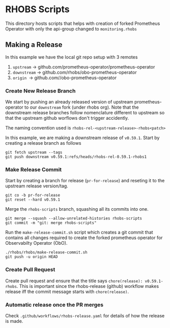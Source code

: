 # RHOBS Scripts

This directory hosts scripts that helps with creation of forked Prometheus
Operator with only the api-group changed to `monitoring.rhobs`

## Making a Release

In this example we have the local git repo setup with 3 remotes

  1. `upstream` -> github.com/prometheus-operator/prometheus-operator
  2. `downstream` -> github.com/rhobs/obo-prometheus-operator
  3. `origin `-> github.com/<your-fork-of>/obo-prometheus-operator

### Create New Release Branch

We start by pushing an already released version of upstream prometheus-operator
to our `downstream` fork (under rhobs org). Note that the downstream release
branches follow nomenclature different to upstream so that the upstream github
worflows don't trigger accidently.

The naming convention used is `rhobs-rel-<upstream-release>-rhobs<patch>`

In this example, we are making a downstream release of `v0.59.1`. Start by
creating a release branch as follows


```
git fetch upstream --tags
git push downstream v0.59.1:refs/heads/rhobs-rel-0.59.1-rhobs1
```

### Make Release Commit

Start by creating a branch for release (`pr-for-release`) and reseting it to
the upstream release version/tag.

```
git co -b pr-for-release
git reset --hard v0.59.1
```

Merge the `rhobs-scripts` branch, squashing all its commits into one.

```
git merge --squash --allow-unrelated-histories rhobs-scripts
git commit -m "git: merge rhobs-scripts"
```

Run the `make-release-commit.sh` script which creates a git commit that
contains all changes required to create the forked prometheus operator for
Observabilty Operator (ObO).

```
./rhobs/rhobs/make-release-commit.sh
git push -u origin HEAD

```
### Create Pull Request
Create pull request and ensure that the title says
`chore(release): v0.59.1-rhobs`. This is important since the rhobs-release
(github) workflow makes release iff the commit message starts with
`chore(release)`.

### Automatic release once the PR merges

Check `.github/workflows/rhobs-release.yaml` for details of how the release is
made.
